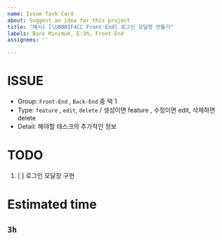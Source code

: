 ```yaml
---
name: Issue Task Card
about: Suggest an idea for this project
title: "예시) [\U0001F4CC Front-End] 로그인 모달창 만들기"
labels: Bare Minimum, E:3h, Front-End
assignees: ''

---
```


# ISSUE
- Group:  `Front-End` , `Back-End` 중 택 1
- Type:  `feature` , `edit`, `delete` / 생성이면 feature , 수정이면 edit, 삭제하면 delete
- Detail: 해야할 태스크의 추가적인 정보

# TODO
1. [ ] 로그인 모달창 구현


# Estimated time

## `3h`
